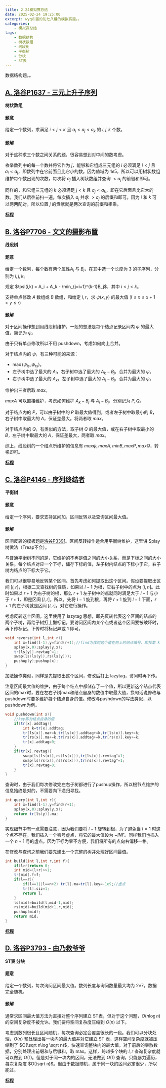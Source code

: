 ```yaml
---
title: 2.24模拟赛总结
date: 2025-02-24 19:25:00
excerpt: wyq布置的乱七八糟的模拟赛题。。
categories: 
    - 模拟赛总结
tags: 
    - 数据结构
    - 树状数组
    - 线段树
    - 平衡树
    - 分块
    - ST表
---
```

数据结构题。。

## [A. 洛谷P1637 - 三元上升子序列](https://www.luogu.com.cn/problem/P1637)
**树状数组**
#### 题意
给定一个数列，求满足 $i<j<k$ 且 $a_i<a_j<a_k$ 的 $i,j,k$ 个数。
#### 题解
对于这种求三个数之间关系的题，很容易想到对中间的数考虑。

枚举数列中的每一个数并将它作为 $j$，能够和它组成三元组的 $i$ 必须满足 $i<j$ 且 $a_i<a_j$，即数列中在它前面且比它小的数。因为值域为 $1e5$，所以可以用树状数组维护每个数出现的次数，每次将 $a_j$ 插入树状数组并查询 $<a_j$ 的前缀和即可。

同样的，和它组三元组的 $k$ 必须满足 $j<k$ 且 $a_j<a_k$，即在它后面且比它大的数。我们从后往前扫一遍，每次插入 $a_j$ 并求 $>a_j$ 的后缀和即可。因为 $i$ 和 $k$ 可以两两配对，所以位置 $j$ 的贡献就是两次查询的前缀和相乘。

**[标程](https://yumomeow.github.io/2025/02/24/std/#洛谷P1637)**

## [B. 洛谷P7706 - 文文的摄影布置](https://www.luogu.com.cn/problem/P7706)
**线段树**
#### 题意
给定一个数列，每个数有两个属性$A_i$ 与 $B_i$，在其中选一个长度为 $3$ 的子序列，分别为 $i,j,k$。

规定 $\psi(i,k) = A_i + A_k - \min_{j=i+1}^{k-1}B_j$，其中 $i<j<k$。

支持单点修改 $A$ 数组或 $B$ 数组，和给定 $l,r$，求 $\psi(x,y)$ 的最大值 $(l\le x\le x+1<y\le r)$

#### 题解
对于区间操作想到用线段树维护，一般的想法是每个结点记录区间内 $\psi$ 的最大值，简记为 $\psi$。

由于只有单点修改所以不用 pushdown，考虑如何向上合并。

对于结点内的 $\psi$，有三种可能的来源：
- $\max(\psi_{ls},\psi_{rs})$。
- 左子树中选了最大的 $A_i$，右子树中选了最大的 $A_k-B_j$，合并为最大的 $\psi$。
- 右子树中选了最大的 $A_k$，左子树中选了最大的 $A_i-B_j$，合并为最大的 $\psi$。

维护出三者后取 $max$。

$maxA$ 可以直接维护，考虑如何维护 $A_k-B_j$ 与 $A_i-B_j$，分别记为 $P,Q$。

对于结点内的 $P$，可以由子树中的 $P$ 取最大值得到，或者左子树中取最小的 $B$，右子树中取最大的 $A$，保证差最大。将两者取 $max$。

对于结点内的 $Q$，有类似的方法，取子树 $Q$ 的最大值，或在右子树中取最小的 $B$，左子树中取最大的 $A$，保证差最大，两者取 $max$。

综上，线段树的一个结点所维护的信息有 $max\psi,maxA,minB,maxP,maxQ$，转移即可。

**[标程](https://yumomeow.github.io/2025/02/24/std/#洛谷P7706)**

## [C. 洛谷P4146 - 序列终结者](https://www.luogu.com.cn/problem/P4146)
**平衡树**
#### 题意
给定一个序列，要求支持区间加，区间反转以及查询区间最大值。
#### 题解
区间反转的模板题是[洛谷P3391](https://www.luogu.com.cn/problem/P3391)。区间反转操作适合用平衡树维护，这里讲 Splay 树做法（Treap不会）。

与普通平衡树不同的是，它维护的不再是值之间的大小关系，而是下标之间的大小关系。每个结点对应一个下标，储存下标的值，左子树内结点的下标小于它，右子树内结点的下标大于它。

我们可以很容易地反转某个区间。首先考虑如何提取出这个区间。假设要提取出区间 $[l,r]$，根据二叉查找树的性质，如果以 $l-1$ 为根，它右子树中的点为 $[l,n]$。此时如果以 $r+1$ 为右子树的根，那么 $r+1$ 左子树中的点就同时满足大于 $l-1$ 与小于 $r+1$，即是区间 $[l,r]$。所以，先将 $l-1$ 旋到根，再将 $r+1$ 旋到 $l-1$ 下面，$r+1$ 的左子树就是区间 $[l,r]$，对它进行操作。

考虑反转这个区间。这里使用了 lazytag 思想，即先反转代表这个区间的结点的两个子树，再给子树打上懒标记。要访问区间内某个点或者这个区间要被破坏时，再下传标记。下传时将标记异或 $1$ 即可。
```cpp
void reverse(int l,int r){
	int x=find(l-1),y=find(r+1);//find为找到这个值在树上的结点编号，即找第 k 小值。
	splay(x,0);splay(y,x);
	tr[ls(y)].revtag^=1;
	swap(ls(ls(y)),rs(ls(y)));
	pushup(y);pushup(x);
}
```

加法操作类似，同样是先提取出这个区间，修改后打上 lazytag，访问时再下传。

注意区间最大值的维护，由于每个结点中都储存了一个值，所以更新这个结点代表区间的max时，要在左右子树max和结点自身的数值中取最大值，换句话说修改与pushdown时要多维护每个结点自身的值。修改与pushdown的写法类似，以pushdown为例。
```cpp
void pushdown(int x){
    //key即为结点自身的值
	if(tr[x].addtag){
		int k=tr[x].addtag;
		tr[ls(x)].ma+=k,tr[ls(x)].addtag+=k,tr[ls(x)].key+=k;
		tr[rs(x)].ma+=k,tr[rs(x)].addtag+=k,tr[rs(x)].key+=k;
		tr[x].addtag=0;
	}
	if(tr[x].revtag){
		swap(ls(ls(x)),rs(ls(x))),tr[ls(x)].revtag^=1;
		swap(ls(rs(x)),rs(rs(x))),tr[rs(x)].revtag^=1;
		tr[x].revtag=0;		
	}
}
```
查询时，由于我们每次修改完左右子树都进行了pushup操作，所以根节点维护的信息始终是对的，不需要向下递归寻找。
```cpp
int query(int l,int r){
	int x=find(l-1),y=find(r+1);
	splay(x,0);splay(y,x);
	return tr[ls(y)].ma;	
}
```
实现细节中有一点需要注意，因为我们要将 $l-1$ 旋转到根，为了避免当 $l=1$ 时这个点不存在，我们插入一个零号虚点，将它的最大值设为 $-INF$。同样我们也插入一个 $n+1$ 号的虚点。因为下标为零不方便，我们将所有的点向右偏移一格。

在修改与查询之前我们要先建出一个完整的树并处理好区间最值。
```cpp
int build(int l,int r,int f){
	if(l>r)return 0;
	int mid=(l+r)>>1;
	tr[mid].f=f;
	if(l==r){
		if(l==1||l==n+2) tr[l].ma=tr[l].key=-1e9;//虚点
		tr[l].siz=1;
		return l;
	}
	ls(mid)=build(l,mid-1,mid);
	rs(mid)=build(mid+1,r,mid);
	pushup(mid);
	return mid;
}
```
**[标程](https://yumomeow.github.io/2025/02/24/std/#洛谷P4146)**

## [D. 洛谷P3793 - 由乃救爷爷](https://www.luogu.com.cn/problem/P3793)
**ST表 分块**
#### 题意
给定一个数列，每次询问区间最大值。数列长度与询问数量最大均为 $2e7$，数据完全随机。
#### 题解
通常求区间最大值方法为直接对整个序列建立 ST表，但对于这个问题，$O(n\log n)$ 的空间复杂度不被允许。我们要将空间复杂度压缩到 $O(n)$ 以下。

考虑到数列很长且区间随机，每次查询必定会覆盖很长的一段。我们可以分块处理，$O(n)$ 预处理出每一块内的最大值并对它建立 ST 表，这样空间复杂度就被压缩到了 $O(\sqrt n\log \sqrt n)$，快速查询整块内的最大值，对于前后的零散数据，分别处理出前缀和与后缀和，取 max。这样，跨越多个块的 $l,r$ 查询复杂度就可以做到 $O(1)$。但是对于同一块内的区间，无法做到 $O(1)$ 查询，只能暴力遍历，每次复杂度 $O(\sqrt n)$。但由于数据随机，属于同一块的区间必定很少，所以能过。

**[标程](https://yumomeow.github.io/2025/02/24/std/#洛谷P3793)**